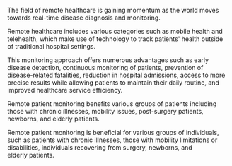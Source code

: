 The field of remote healthcare is gaining momentum as the world moves towards real-time disease diagnosis and monitoring.

Remote healthcare includes various categories such as mobile health and telehealth, which make use of technology to track patients' health outside of traditional hospital settings. 

This monitoring approach offers numerous advantages such as early disease detection, continuous monitoring of patients, prevention of disease-related fatalities, reduction in hospital admissions, access to more precise results while allowing patients to maintain their daily routine, and improved healthcare service efficiency.

Remote patient monitoring benefits various groups of patients including those with chronic illnesses, mobility issues, post-surgery patients, newborns, and elderly patients.

Remote patient monitoring is beneficial for various groups of individuals, such as patients with chronic illnesses, those with mobility limitations or disabilities, individuals recovering from surgery, newborns, and elderly patients.
